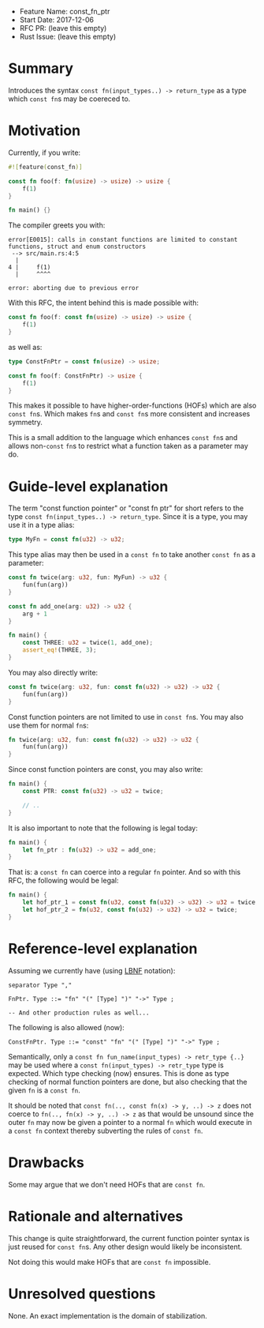 - Feature Name: const_fn_ptr
- Start Date: 2017-12-06
- RFC PR: (leave this empty)
- Rust Issue: (leave this empty)

# Summary
[summary]: #summary

Introduces the syntax `const fn(input_types..) -> return_type` as a type which 
`const fn`s may be coereced to.

# Motivation
[motivation]: #motivation

Currently, if you write:

```rust
#![feature(const_fn)]

const fn foo(f: fn(usize) -> usize) -> usize {
    f(1)
}

fn main() {}
```

The compiler greets you with:

```
error[E0015]: calls in constant functions are limited to constant functions, struct and enum constructors
 --> src/main.rs:4:5
  |
4 |     f(1)
  |     ^^^^

error: aborting due to previous error
```

With this RFC, the intent behind this is made possible with:

```rust
const fn foo(f: const fn(usize) -> usize) -> usize {
    f(1)
}
```

as well as:

```rust
type ConstFnPtr = const fn(usize) -> usize;

const fn foo(f: ConstFnPtr) -> usize {
    f(1)
}
```

This makes it possible to have higher-order-functions (HOFs) which are
also `const fn`s. Which makes `fn`s and `const fn`s more consistent and
increases symmetry.

This is a small addition to the language which enhances `const fn`s and allows
non-`const` `fn`s to restrict what a function taken as a parameter may do.

# Guide-level explanation
[guide-level-explanation]: #guide-level-explanation

The term "const function pointer" or "const fn ptr" for short refers to the type
`const fn(input_types..) -> return_type`. Since it is a type, you may use it
in a type alias:

```rust
type MyFn = const fn(u32) -> u32;
```

This type alias may then be used in a `const fn` to take another `const fn`
as a parameter:

```rust
const fn twice(arg: u32, fun: MyFun) -> u32 {
    fun(fun(arg))
}

const fn add_one(arg: u32) -> u32 {
    arg + 1
}

fn main() {
    const THREE: u32 = twice(1, add_one);
    assert_eq!(THREE, 3);
}
```

You may also directly write:

```rust
const fn twice(arg: u32, fun: const fn(u32) -> u32) -> u32 {
    fun(fun(arg))
}
```

Const function pointers are not limited to use in `const fn`s.
You may also use them for normal `fn`s:

```rust
fn twice(arg: u32, fun: const fn(u32) -> u32) -> u32 {
    fun(fun(arg))
}
```

Since const function pointers are const, you may also write:

```rust
fn main() {
    const PTR: const fn(u32) -> u32 = twice;

    // ..
}
```

It is also important to note that the following is legal today:

```rust
fn main() {
    let fn_ptr : fn(u32) -> u32 = add_one;
}
```

That is: a `const fn` can coerce into a regular `fn` pointer.
And so with this RFC, the following would be legal:

```rust
fn main() {
    let hof_ptr_1 = const fn(u32, const fn(u32) -> u32) -> u32 = twice;
    let hof_ptr_2 = fn(u32, const fn(u32) -> u32) -> u32 = twice;
}
```

# Reference-level explanation
[reference-level-explanation]: #reference-level-explanation

Assuming we currently have (using [LBNF](https://github.com/BNFC/bnfc/blob/master/docs/lbnf.rst) notation):

```
separator Type ","

FnPtr. Type ::= "fn" "(" [Type] ")" "->" Type ;

-- And other production rules as well...
```

The following is also allowed (now):

```
ConstFnPtr. Type ::= "const" "fn" "(" [Type] ")" "->" Type ;
```

Semantically, only a `const fn fun_name(input_types) -> retr_type {..}` may be
used where a `const fn(input_types) -> retr_type` type is expected. Which
type checking (now) ensures. This is done as type checking of normal function
pointers are done, but also checking that the given `fn` is a `const fn`.

It should be noted that `const fn(.., const fn(x) -> y, ..) -> z` does not
coerce to `fn(.., fn(x) -> y, ..) -> z` as that would be unsound since
the outer `fn` may now be given a pointer to a normal `fn` which would execute
in a `const fn` context thereby subverting the rules of `const fn`.

# Drawbacks
[drawbacks]: #drawbacks

Some may argue that we don't need HOFs that are `const fn`.

# Rationale and alternatives
[alternatives]: #alternatives

This change is quite straightforward, the current function pointer syntax is
just reused for `const fn`s. Any other design would likely be inconsistent.

Not doing this would make HOFs that are `const fn` impossible.

# Unresolved questions
[unresolved]: #unresolved-questions

None. An exact implementation is the domain of stabilization.